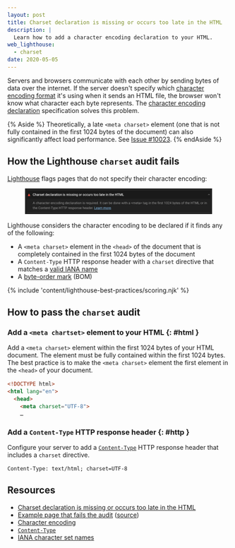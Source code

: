 ```yaml
---
layout: post
title: Charset declaration is missing or occurs too late in the HTML
description: |
  Learn how to add a character encoding declaration to your HTML.
web_lighthouse:
  - charset
date: 2020-05-05
---
```


Servers and browsers communicate with each other by sending bytes of data over the
internet. If the server doesn't specify which [character encoding format][format] it's
using when it sends an HTML file, the browser won't know what character each byte represents.
The [character encoding declaration](https://html.spec.whatwg.org/multipage/semantics.html#charset)
specification solves this problem. 

{% Aside %}
  Theoretically, a late `<meta charset>` element (one that is not fully contained in
  the first 1024 bytes of the document) can also significantly affect load performance.
  See [Issue #10023](https://github.com/GoogleChrome/lighthouse/issues/10023#issuecomment-575129051).
{% endAside %}

## How the Lighthouse `charset` audit fails

[Lighthouse](https://developers.google.com/web/tools/lighthouse/)
flags pages that do not specify their character encoding:

<figure class="w-figure">
  <img class="w-screenshot" src="charset.png" alt="The failing character encoding audit.">
</figure>

Lighthouse considers the character encoding to be declared if it finds any of the following:

- A `<meta charset>` element in the `<head>` of the document that is completely
  contained in the first 1024 bytes of the document
- A `Content-Type` HTTP response header with a `charset` directive that matches a
  [valid IANA name][iana]
- A [byte-order mark](https://www.w3.org/International/questions/qa-byte-order-mark) (BOM)

{% include 'content/lighthouse-best-practices/scoring.njk' %}

## How to pass the `charset` audit

### Add a `<meta chartset>` element to your HTML {: #html }

Add a `<meta charset>` element within the first 1024 bytes of your HTML document.
The element must be fully contained within the first 1024 bytes.
The best practice is to make the `<meta charset>` element the first element in the
`<head>` of your document.

```html
<!DOCTYPE html>
<html lang="en">
  <head>
    <meta charset="UTF-8">
    …
```

### Add a `Content-Type` HTTP response header {: #http }

Configure your server to add a [`Content-Type`][type]
HTTP response header that includes a `charset` directive.

```http
Content-Type: text/html; charset=UTF-8
```

## Resources

- [Charset declaration is missing or occurs too late in the HTML](https://github.com/GoogleChrome/lighthouse/blob/master/lighthouse-core/audits/dobetterweb/charset.js)
- [Example page that fails the audit](https://charset.glitch.me/)
  ([source](https://glitch.com/edit/#!/charset))
- [Character encoding][format]
- [`Content-Type`][type]
- [IANA character set names][iana]

[format]: https://en.wikipedia.org/wiki/Character_encoding
[type]: https://developer.mozilla.org/docs/Web/HTTP/Headers/Content-Type
[iana]: https://www.iana.org/assignments/character-sets/character-sets.xhtml
